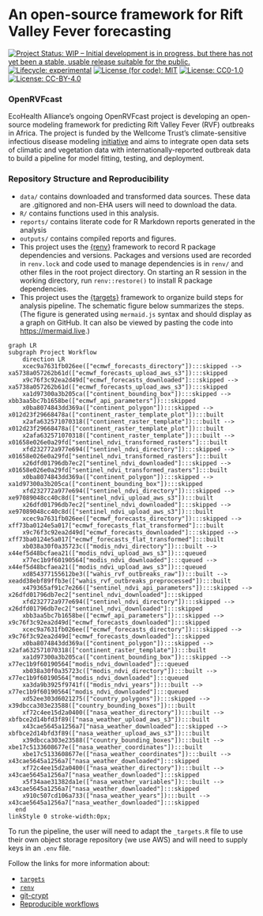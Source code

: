 
<!-- README.md is generated from README.Rmd. Please edit that file -->

# An open-source framework for Rift Valley Fever forecasting

<!-- badges: start -->

[![Project Status: WIP – Initial development is in progress, but there
has not yet been a stable, usable release suitable for the
public.](https://www.repostatus.org/badges/latest/wip.svg)](https://www.repostatus.org/#wip)
[![Lifecycle:
experimental](https://img.shields.io/badge/lifecycle-experimental-orange.svg)](https://lifecycle.r-lib.org/articles/stages.html#experimental)
[![License (for code):
MIT](https://img.shields.io/badge/License%20(for%20code)-MIT-green.svg)](https://opensource.org/licenses/MIT)
[![License:
CC0-1.0](https://img.shields.io/badge/License%20(for%20data)-CC0_1.0-lightgrey.svg)](http://creativecommons.org/publicdomain/zero/1.0/)
[![License:
CC-BY-4.0](https://img.shields.io/badge/License%20(for%20text)-CC_BY_4.0-blue.svg)](http://creativecommons.org/publicdomain/zero/1.0/)
<!-- badges: end -->

### OpenRVFcast

EcoHealth Alliance’s ongoing OpenRVFcast project is developing an
open-source modeling framework for predicting Rift Valley Fever (RVF)
outbreaks in Africa. The project is funded by the Wellcome Trust’s
climate-sensitive infectious disease modeling
[initiative](https://wellcome.org/news/digital-tools-climate-sensitive-infectious-disease)
and aims to integrate open data sets of climatic and vegetation data
with internationally-reported outbreak data to build a pipeline for
model fitting, testing, and deployment.

### Repository Structure and Reproducibility

- `data/` contains downloaded and transformed data sources. These data
  are .gitignored and non-EHA users will need to download the data.
- `R/` contains functions used in this analysis.
- `reports/` contains literate code for R Markdown reports generated in
  the analysis
- `outputs/` contains compiled reports and figures.
- This project uses the [{renv}](https://rstudio.github.io/renv/)
  framework to record R package dependencies and versions. Packages and
  versions used are recorded in `renv.lock` and code used to manage
  dependencies is in `renv/` and other files in the root project
  directory. On starting an R session in the working directory, run
  `renv::restore()` to install R package dependencies.
- This project uses the
  [{targets}](https://wlandau.github.io/targets-manual/) framework to
  organize build steps for analysis pipeline. The schematic figure below
  summarizes the steps. (The figure is generated using `mermaid.js`
  syntax and should display as a graph on GitHub. It can also be viewed
  by pasting the code into <https://mermaid.live>.)

``` mermaid
graph LR
subgraph Project Workflow
    direction LR
    xcec9a7631fb026ee(["ecmwf_forecasts_directory"]):::skipped --> xa5738a057262b61d(["ecmwf_forecasts_upload_aws_s3"]):::skipped
    x9c76f3c92ea2d49d["ecmwf_forecasts_downloaded"]:::skipped --> xa5738a057262b61d(["ecmwf_forecasts_upload_aws_s3"]):::skipped
    xa1d97300a3b205ca(["continent_bounding_box"]):::skipped --> xbb3aa5bc7b1658be(["ecmwf_api_parameters"]):::skipped
    x0ba8074843dd369a(["continent_polygon"]):::skipped --> x012d23f29668478a(["continent_raster_template_plot"]):::built
    x2afa632571070318(["continent_raster_template"]):::built --> x012d23f29668478a(["continent_raster_template_plot"]):::built
    x2afa632571070318(["continent_raster_template"]):::built --> x01658e026e0a29fd["sentinel_ndvi_transformed_rasters"]:::built
    xfd232772a977e694(["sentinel_ndvi_directory"]):::skipped --> x01658e026e0a29fd["sentinel_ndvi_transformed_rasters"]:::built
    x26dfd01796db7ec2["sentinel_ndvi_downloaded"]:::skipped --> x01658e026e0a29fd["sentinel_ndvi_transformed_rasters"]:::built
    x0ba8074843dd369a(["continent_polygon"]):::skipped --> xa1d97300a3b205ca(["continent_bounding_box"]):::skipped
    xfd232772a977e694(["sentinel_ndvi_directory"]):::skipped --> xe97089048cc40c8d(["sentinel_ndvi_upload_aws_s3"]):::built
    x26dfd01796db7ec2["sentinel_ndvi_downloaded"]:::skipped --> xe97089048cc40c8d(["sentinel_ndvi_upload_aws_s3"]):::built
    xcec9a7631fb026ee(["ecmwf_forecasts_directory"]):::skipped --> xff73ba0124e5a017["ecmwf_forecasts_flat_transformed"]:::built
    x9c76f3c92ea2d49d["ecmwf_forecasts_downloaded"]:::skipped --> xff73ba0124e5a017["ecmwf_forecasts_flat_transformed"]:::built
    xb038a30f0a35723c(["modis_ndvi_directory"]):::built --> x44ef5d48bcfaea21(["modis_ndvi_upload_aws_s3"]):::queued
    x77ec1b9f60190564["modis_ndvi_downloaded"]:::queued --> x44ef5d48bcfaea21(["modis_ndvi_upload_aws_s3"]):::queued
    xd854377155612be3(["wahis_rvf_outbreaks_raw"]):::built --> xeadd38ebf89ffb3e(["wahis_rvf_outbreaks_preprocessed"]):::built
    x479365af91c7e266(["sentinel_ndvi_api_parameters"]):::skipped --> x26dfd01796db7ec2["sentinel_ndvi_downloaded"]:::skipped
    xfd232772a977e694(["sentinel_ndvi_directory"]):::skipped --> x26dfd01796db7ec2["sentinel_ndvi_downloaded"]:::skipped
    xbb3aa5bc7b1658be(["ecmwf_api_parameters"]):::skipped --> x9c76f3c92ea2d49d["ecmwf_forecasts_downloaded"]:::skipped
    xcec9a7631fb026ee(["ecmwf_forecasts_directory"]):::skipped --> x9c76f3c92ea2d49d["ecmwf_forecasts_downloaded"]:::skipped
    x0ba8074843dd369a(["continent_polygon"]):::skipped --> x2afa632571070318(["continent_raster_template"]):::built
    xa1d97300a3b205ca(["continent_bounding_box"]):::skipped --> x77ec1b9f60190564["modis_ndvi_downloaded"]:::queued
    xb038a30f0a35723c(["modis_ndvi_directory"]):::built --> x77ec1b9f60190564["modis_ndvi_downloaded"]:::queued
    xa3da9b3925f9741f(["modis_ndvi_years"]):::built --> x77ec1b9f60190564["modis_ndvi_downloaded"]:::queued
    xd52ee303d6021275(["country_polygons"]):::skipped --> x39dbcca303e23588(["country_bounding_boxes"]):::built
    xf72c4ee15d2a0400(["nasa_weather_directory"]):::built --> xbfbce2d14bfd3f89(["nasa_weather_upload_aws_s3"]):::built
    x43cae5645a1256a7["nasa_weather_downloaded"]:::skipped --> xbfbce2d14bfd3f89(["nasa_weather_upload_aws_s3"]):::built
    x39dbcca303e23588(["country_bounding_boxes"]):::built --> xbe17c5133608677e(["nasa_weather_coordinates"]):::built
    xbe17c5133608677e(["nasa_weather_coordinates"]):::built --> x43cae5645a1256a7["nasa_weather_downloaded"]:::skipped
    xf72c4ee15d2a0400(["nasa_weather_directory"]):::built --> x43cae5645a1256a7["nasa_weather_downloaded"]:::skipped
    x5f34aae31382da1e(["nasa_weather_variables"]):::built --> x43cae5645a1256a7["nasa_weather_downloaded"]:::skipped
    x910c507cd106a733(["nasa_weather_years"]):::built --> x43cae5645a1256a7["nasa_weather_downloaded"]:::skipped
  end
linkStyle 0 stroke-width:0px;
```

To run the pipeline, the user will need to adapt the `_targets.R` file
to use their own object storage repository (we use AWS) and will need to
supply keys in an `.env` file.

Follow the links for more information about:

- [`targets`](https://ecohealthalliance.github.io/eha-ma-handbook/3-projects.html#targets)
- [`renv`](https://ecohealthalliance.github.io/eha-ma-handbook/3-projects.html#package-management-with-renv)  
- [git-crypt](https://ecohealthalliance.github.io/eha-ma-handbook/16-encryption.html)
- [Reproducible
  workflows](https://github.com/ecohealthalliance/building-blocks-of-reproducibility)
